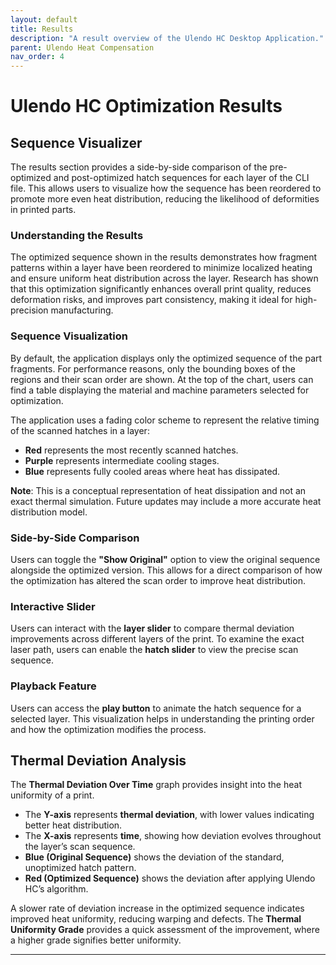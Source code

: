 ```yaml
---
layout: default
title: Results
description: "A result overview of the Ulendo HC Desktop Application."
parent: Ulendo Heat Compensation
nav_order: 4
---
```


# Ulendo HC Optimization Results

## Sequence Visualizer

The results section provides a side-by-side comparison of the pre-optimized and post-optimized hatch sequences for each layer of the CLI file. This allows users to visualize how the sequence has been reordered to promote more even heat distribution, reducing the likelihood of deformities in printed parts.

### Understanding the Results
The optimized sequence shown in the results demonstrates how fragment patterns within a layer have been reordered to minimize localized heating and ensure uniform heat distribution across the layer. Research has shown that this optimization significantly enhances overall print quality, reduces deformation risks, and improves part consistency, making it ideal for high-precision manufacturing.

### Sequence Visualization  
By default, the application displays only the optimized sequence of the part fragments. For performance reasons, only the bounding boxes of the regions and their scan order are shown. At the top of the chart, users can find a table displaying the material and machine parameters selected for optimization.

The application uses a fading color scheme to represent the relative timing of the scanned hatches in a layer:  
- **Red** represents the most recently scanned hatches.  
- **Purple** represents intermediate cooling stages.  
- **Blue** represents fully cooled areas where heat has dissipated.  

**Note**: This is a conceptual representation of heat dissipation and not an exact thermal simulation. Future updates may include a more accurate heat distribution model.

### Side-by-Side Comparison
Users can toggle the **"Show Original"** option to view the original sequence alongside the optimized version. This allows for a direct comparison of how the optimization has altered the scan order to improve heat distribution.

### Interactive Slider  
Users can interact with the **layer slider** to compare thermal deviation improvements across different layers of the print.
To examine the exact laser path, users can enable the **hatch slider** to view the precise scan sequence.

### Playback Feature  
Users can access the **play button** to animate the hatch sequence for a selected layer. This visualization helps in understanding the printing order and how the optimization modifies the process.

## Thermal Deviation Analysis  
The **Thermal Deviation Over Time** graph provides insight into the heat uniformity of a print.  

- The **Y-axis** represents **thermal deviation**, with lower values indicating better heat distribution.  
- The **X-axis** represents **time**, showing how deviation evolves throughout the layer’s scan sequence.  
- **Blue (Original Sequence)** shows the deviation of the standard, unoptimized hatch pattern.  
- **Red (Optimized Sequence)** shows the deviation after applying Ulendo HC’s algorithm.  

A slower rate of deviation increase in the optimized sequence indicates improved heat uniformity, reducing warping and defects. The **Thermal Uniformity Grade** provides a quick assessment of the improvement, where a higher grade signifies better uniformity.  


---
